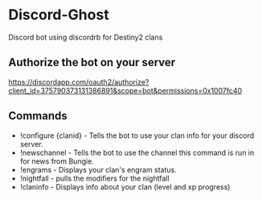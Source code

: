 # Discord-Ghost
Discord bot using discordrb for Destiny2 clans

## Authorize the bot on your server
https://discordapp.com/oauth2/authorize?client_id=375790373131386891&scope=bot&permissions=0x1007fc40

## Commands
 * !configure {clanid} - Tells the bot to use your clan info for your discord server.
 * !newschannel - Tells the bot to use the channel this command is run in for news from Bungie.
 * !engrams - Displays your clan's engram status.
 * !nightfall - pulls the modifiers for the nightfall
 * !claninfo - Displays info about your clan (level and xp progress)
